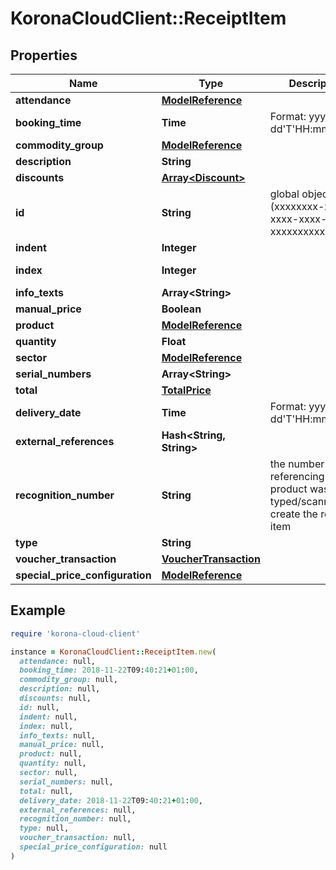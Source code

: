# KoronaCloudClient::ReceiptItem

## Properties

| Name | Type | Description | Notes |
| ---- | ---- | ----------- | ----- |
| **attendance** | [**ModelReference**](ModelReference.md) |  | [optional] |
| **booking_time** | **Time** | Format: yyyy-MM-dd&#39;T&#39;HH:mm:ssXXX | [optional] |
| **commodity_group** | [**ModelReference**](ModelReference.md) |  | [optional] |
| **description** | **String** |  | [optional] |
| **discounts** | [**Array&lt;Discount&gt;**](Discount.md) |  | [optional] |
| **id** | **String** | global object uuid (xxxxxxxx-xxxx-xxxx-xxxx-xxxxxxxxxxxx) | [optional] |
| **indent** | **Integer** |  | [optional] |
| **index** | **Integer** |  | [optional][readonly] |
| **info_texts** | **Array&lt;String&gt;** |  | [optional] |
| **manual_price** | **Boolean** |  | [optional] |
| **product** | [**ModelReference**](ModelReference.md) |  | [optional] |
| **quantity** | **Float** |  | [optional] |
| **sector** | [**ModelReference**](ModelReference.md) |  | [optional] |
| **serial_numbers** | **Array&lt;String&gt;** |  | [optional] |
| **total** | [**TotalPrice**](TotalPrice.md) |  | [optional] |
| **delivery_date** | **Time** | Format: yyyy-MM-dd&#39;T&#39;HH:mm:ssXXX | [optional] |
| **external_references** | **Hash&lt;String, String&gt;** |  | [optional] |
| **recognition_number** | **String** | the number referencing the product was typed/scanned to create the receipt item | [optional] |
| **type** | **String** |  | [optional] |
| **voucher_transaction** | [**VoucherTransaction**](VoucherTransaction.md) |  | [optional] |
| **special_price_configuration** | [**ModelReference**](ModelReference.md) |  | [optional] |

## Example

```ruby
require 'korona-cloud-client'

instance = KoronaCloudClient::ReceiptItem.new(
  attendance: null,
  booking_time: 2018-11-22T09:40:21+01:00,
  commodity_group: null,
  description: null,
  discounts: null,
  id: null,
  indent: null,
  index: null,
  info_texts: null,
  manual_price: null,
  product: null,
  quantity: null,
  sector: null,
  serial_numbers: null,
  total: null,
  delivery_date: 2018-11-22T09:40:21+01:00,
  external_references: null,
  recognition_number: null,
  type: null,
  voucher_transaction: null,
  special_price_configuration: null
)
```

